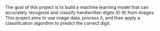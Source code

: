 The goal of this project is to build a machine learning model that can accurately recognize and classify handwritten digits (0-9) from images. This project aims to use image data, process it, and then apply a classification algorithm to predict the correct digit.
